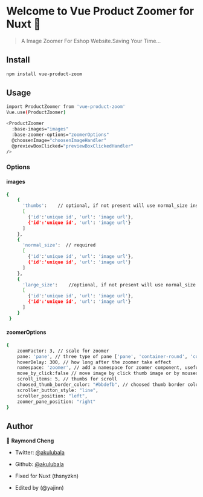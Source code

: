 # Welcome to Vue Product Zoomer for Nuxt 👋

> A Image Zoomer For Eshop Website.Saving Your Time...

## Install

```sh
npm install vue-product-zoom
```

## Usage

```sh
import ProductZoomer from 'vue-product-zoom'
Vue.use(ProductZoomer)

<ProductZoomer
  :base-images="images"
  :base-zoomer-options="zoomerOptions"
  @choosenImage="choosenImageHandler"
  @previewBoxClicked="previewBoxClickedHandler"
/>

```

### Options

#### images

```sh
{
    {
      'thumbs':    // optional, if not present will use normal_size instead
      [
        {'id':'unique id', 'url': 'image url'},
        {'id':'unique id', 'url': 'image url'}
      ]
    },
    {
      'normal_size':  // required
      [
        {'id':'unique id', 'url': 'image url'},
        {'id':'unique id', 'url': 'image url'}
      ]
    },
    {
      'large_size':    //optional, if not present will use normal_size instead
      [
        {'id':'unique id', 'url': 'image url'},
        {'id':'unique id', 'url': 'image url'}
      ]
    }
 }
```

#### zoomerOptions

```sh
{
    zoomFactor: 3, // scale for zoomer
    pane: 'pane', // three type of pane ['pane', 'container-round', 'container']
    hoverDelay: 300, // how long after the zoomer take effect
    namespace: 'zoomer', // add a namespace for zoomer component, useful when on page have mutiple zoomer
    move_by_click:false // move image by click thumb image or by mouseover
    scroll_items: 5, // thumbs for scroll
    choosed_thumb_border_color: "#bbdefb", // choosed thumb border color
    scroller_button_style: "line",
    scroller_position: "left",
    zoomer_pane_position: "right"
}
```

## Author

👤 **Raymond Cheng**

- Twitter: [@akulubala](https://twitter.com/akulubala)
- Github: [@akulubala](https://github.com/akulubala)

- Fixed for Nuxt (thsnyzkn)
- Edited by (@yajinn)

